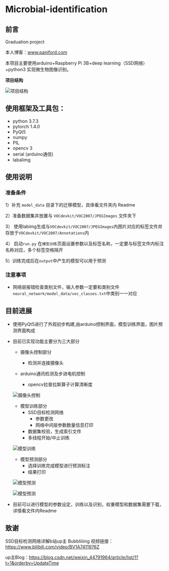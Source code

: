 # Microbial-identification
 ## 前言

 Graduation project

本人博客：www.paniford.com

本项目主要使用arduino+Raspberry Pi 3B+deep learning（SSD网络）+python3 实现微生物图像识别。

**项目结构**

![项目结构](doc/tree.png)

## 使用框架及工具包：

- python 3.7.3
- pytorch 1.4.0
- PyQt5
- numpy
- PIL
- opencv 3
- serial (arduino通信)
- labalimg

 

## 使用说明

### 准备条件

1）补充 `model_data` 目录下的迁移模型，具体看文件夹内 Readme

2）准备数据集并放置与 `VOCdevkit/VOC2007/JPEGImages` 文件夹下

3） 使用labimg生成与`VOCdevkit/VOC2007/JPEGImages`内图片对应的标签文件并存放于`VOCdevkit/VOC2007/Annotations`内

4） 启动`run.py` 在`模型训练`页面设置参数以及标签名称，一定要与标签文件内标注名称对应，多个标签空格隔开

5）训练完成后在`output`中产生的模型可以用于预测



### 注意事项

- 网络层报错检查类别文件，输入参数一定要和类别文件`neural_network/model_data/voc_classes.txt`中类别一一对应



## 目前进展

- 使用PyQt5进行了外观初步构建,由arduino控制界面，模型训练界面，图片预测界面构成

- 目前已实现功能主要分为三大部分

  - 摄像头控制部分

    - 检测并连接摄像头
  - arduino通讯检测及步进电机控制
    - opencv拉普拉斯算子计算清晰度

  ![摄像头控制](doc/1.png)

  - 模型训练部分
    - SSD目标检测网络
      - 参数更改
      - 网络中间层参数数量信息打印
    - 数据集校验，生成索引文件
    - 多线程开始/中止训练

  ![模型训练](doc/2.png)

  - 模型预测部分
    - 选择训练完成模型进行预测标注
    - 结果打印

  ![模型预测](doc/3.png)

  ![模型预测](doc/4.png)

- 目前可以进行模型的参数设定，训练以及识别，权重模型和数据集需要下载，详情看文件内Readme



## 致谢

SSD目标检测网络详解b站up主 Bubbliiiing 视频链接：https://www.bilibili.com/video/BV1A7411976Z

up主Blog：https://blog.csdn.net/weixin_44791964/article/list/1?t=1&orderby=UpdateTime